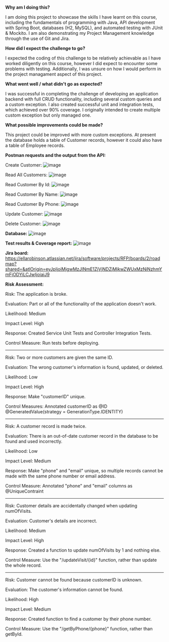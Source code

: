 **Why am I doing this?**

I am doing this project to showcase the skills I have learnt on this course, including the fundamentals of programming with Java, API development with Spring Boot, databases (H2, MySQL), and automated testing with JUnit & Mockito. I am also demonstrating my Project Management knowledge through the use of Git and Jira.

**How did I expect the challenge to go?**

I expected the coding of this challenge to be relatively achievable as I have worked diligently on this course, however I did expect to encounter some problems with testing. Additionally, I was unsure on how I would perform in the project managament aspect of this project.

**What went well / what didn't go as expected?**

I was successful in completing the challenge of developing an application backend with full CRUD functionality, including several custom queries and a custom exception. I also created successful unit and integration tests, which achieved over 90% coverage. I originally intended to create multiple custom exception but only managed one.

**What possible improvements could be made?**

This project could be improved with more custom exceptions. At present the database holds a table of Customer records, however it could also have a table of Employee records.


**Postman requests and the output from the API:**

Create Customer:
![image](https://user-images.githubusercontent.com/97603570/157475242-232cd766-8527-4bc6-97e6-a0efa1606b35.png)

Read All Customers:
![image](https://user-images.githubusercontent.com/97603570/157475755-1276effb-3330-4dbc-b337-5b7a5720f3dc.png)

Read Customer By Id:
![image](https://user-images.githubusercontent.com/97603570/157475915-4da8e41a-2079-4615-befe-0b6a79263d04.png)

Read Customer By Name:
![image](https://user-images.githubusercontent.com/97603570/157476085-d4ed7db6-8c56-4f55-8b1f-e7815fe476eb.png)

Read Customer By Phone:
![image](https://user-images.githubusercontent.com/97603570/157476229-76bc3db1-953c-4c8a-a0e2-158532d020f6.png)

Update Customer:
![image](https://user-images.githubusercontent.com/97603570/157476648-69d1b606-9a36-4931-b0d6-97a65ef9818b.png)

Delete Customer:
![image](https://user-images.githubusercontent.com/97603570/157477115-8a0b0e65-e03f-4091-bee6-eb4750ffea6a.png)


**Database:**
![image](https://user-images.githubusercontent.com/97603570/157477386-8c4dfbb3-20bb-4cc0-9e34-3aa492de26bf.png)


**Test results & Coverage report:**
![image](https://user-images.githubusercontent.com/97603570/157480791-6aca44de-2f6d-44e5-a00a-17831ab716ae.png)


**Jira board:**
https://ellarobinson.atlassian.net/jira/software/projects/RFP/boards/2/roadmap?shared=&atlOrigin=eyJpIjoiMjgwMzJlNmE1ZjVjNDZjMjkwZWUxMzNiNzhmYmFjODYiLCJwIjoiaiJ9


**Risk Assessment:**

Risk: The application is broke.

Evaluation: Part or all of the functionality of the application doesn't work.

Likelihood: Medium

Impact Level: High

Response: Created Service Unit Tests and Controller Integration Tests.

Control Measure: Run tests before deploying.

---
Risk: Two or more customers are given the same ID.

Evaluation: The wrong customer's information is found, updated, or deleted.

Likelihood: Low

Impact Level: High

Response: Make "customerID" unique.

Control Measures: Annotated customerID as @ID @GeneratedValue(strategy = GenerationType.IDENTITY)

---
Risk: A customer record is made twice.

Evaluation: There is an out-of-date customer record in the database to be found and used incorrectly.

Likelihood: Low

Impact Level: Medium

Response: Make "phone" and "email" unique, so multiple records cannot be made with the same phone number or email address.

Control Measure: Annotated "phone" and "email" columns as @UniqueContraint

---
Risk: Customer details are accidentally changed when updating numOfVisits.

Evaluation: Customer's details are incorrect.

Likelihood: Medium

Impact Level: High

Response: Created a function to update numOfVisits by 1 and nothing else.

Control Measure: Use the "/updateVisit/{id}" function, rather than update the whole record.

---
Risk: Customer cannot be found because customerID is unknown.

Evaluation: The customer's information cannot be found.

Likelihood: High

Impact Level: Medium

Response: Created function to find a customer by their phone number.

Control Measure: Use the "/getByPhone/{phone}" function, rather than getById.
